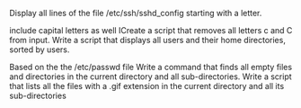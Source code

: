 Display all lines of the file /etc/ssh/sshd_config starting with a letter.

include capital letters as well
ICreate a script that removes all letters c and C from input.
Write a script that displays all users and their home directories, sorted by users.

Based on the the /etc/passwd file
Write a command that finds all empty files and directories in the current directory and all sub-directories.
Write a script that lists all the files with a .gif extension in the current directory and all its sub-directories
